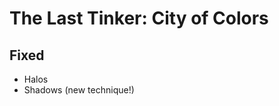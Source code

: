 The Last Tinker: City of Colors
===============================

Fixed
-----
- Halos
- Shadows (new technique!)
